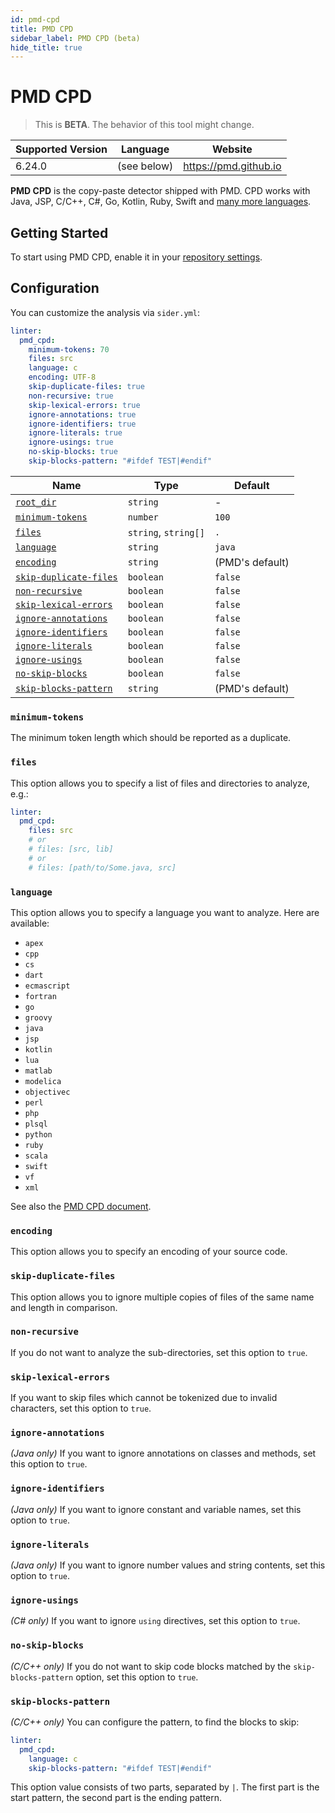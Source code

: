 ```yaml
---
id: pmd-cpd
title: PMD CPD
sidebar_label: PMD CPD (beta)
hide_title: true
---
```


# PMD CPD

> This is **BETA**. The behavior of this tool might change.

| Supported Version | Language    | Website               |
| ----------------- | ----------- | --------------------- |
| 6.24.0            | (see below) | https://pmd.github.io |

**PMD CPD** is the copy-paste detector shipped with PMD. CPD works with Java, JSP, C/C++, C#, Go, Kotlin, Ruby, Swift and [many more languages](https://pmd.github.io/pmd/pmd_userdocs_cpd.html#supported-languages).

## Getting Started

To start using PMD CPD, enable it in your [repository settings](../../getting-started/repository-settings.md).

## Configuration

You can customize the analysis via `sider.yml`:

```yaml
linter:
  pmd_cpd:
    minimum-tokens: 70
    files: src
    language: c
    encoding: UTF-8
    skip-duplicate-files: true
    non-recursive: true
    skip-lexical-errors: true
    ignore-annotations: true
    ignore-identifiers: true
    ignore-literals: true
    ignore-usings: true
    no-skip-blocks: true
    skip-blocks-pattern: "#ifdef TEST|#endif"
```

| Name                                                                                  | Type                 | Default         |
| ------------------------------------------------------------------------------------- | -------------------- | --------------- |
| [`root_dir`](../../getting-started/custom-configuration.md#linteranalyzer_idroot_dir) | `string`             | -               |
| [`minimum-tokens`](#minimum-tokens)                                                   | `number`             | `100`           |
| [`files`](#files)                                                                     | `string`, `string[]` | `.`             |
| [`language`](#language)                                                               | `string`             | `java`          |
| [`encoding`](#encoding)                                                               | `string`             | (PMD's default) |
| [`skip-duplicate-files`](#skip-duplicate-files)                                       | `boolean`            | `false`         |
| [`non-recursive`](#non-recursive)                                                     | `boolean`            | `false`         |
| [`skip-lexical-errors`](#skip-lexical-errors)                                         | `boolean`            | `false`         |
| [`ignore-annotations`](#ignore-annotations)                                           | `boolean`            | `false`         |
| [`ignore-identifiers`](#ignore-identifiers)                                           | `boolean`            | `false`         |
| [`ignore-literals`](#ignore-literals)                                                 | `boolean`            | `false`         |
| [`ignore-usings`](#ignore-usings)                                                     | `boolean`            | `false`         |
| [`no-skip-blocks`](#no-skip-blocks)                                                   | `boolean`            | `false`         |
| [`skip-blocks-pattern`](#skip-blocks-pattern)                                         | `string`             | (PMD's default) |

### `minimum-tokens`

The minimum token length which should be reported as a duplicate.

### `files`

This option allows you to specify a list of files and directories to analyze, e.g.:

```yaml
linter:
  pmd_cpd:
    files: src
    # or
    # files: [src, lib]
    # or
    # files: [path/to/Some.java, src]
```

### `language`

This option allows you to specify a language you want to analyze. Here are available:

- `apex`
- `cpp`
- `cs`
- `dart`
- `ecmascript`
- `fortran`
- `go`
- `groovy`
- `java`
- `jsp`
- `kotlin`
- `lua`
- `matlab`
- `modelica`
- `objectivec`
- `perl`
- `php`
- `plsql`
- `python`
- `ruby`
- `scala`
- `swift`
- `vf`
- `xml`

See also the [PMD CPD document](https://pmd.github.io/pmd/pmd_userdocs_cpd.html#supported-languages).

### `encoding`

This option allows you to specify an encoding of your source code.

### `skip-duplicate-files`

This option allows you to ignore multiple copies of files of the same name and length in comparison.

### `non-recursive`

If you do not want to analyze the sub-directories, set this option to `true`.

### `skip-lexical-errors`

If you want to skip files which cannot be tokenized due to invalid characters, set this option to `true`.

### `ignore-annotations`

_(Java only)_ If you want to ignore annotations on classes and methods, set this option to `true`.

### `ignore-identifiers`

_(Java only)_ If you want to ignore constant and variable names, set this option to `true`.

### `ignore-literals`

_(Java only)_ If you want to ignore number values and string contents, set this option to `true`.

### `ignore-usings`

_(C# only)_ If you want to ignore `using` directives, set this option to `true`.

### `no-skip-blocks`

_(C/C++ only)_ If you do not want to skip code blocks matched by the `skip-blocks-pattern` option, set this option to `true`.

### `skip-blocks-pattern`

_(C/C++ only)_ You can configure the pattern, to find the blocks to skip:

```yaml
linter:
  pmd_cpd:
    language: c
    skip-blocks-pattern: "#ifdef TEST|#endif"
```

This option value consists of two parts, separated by `|`. The first part is the start pattern, the second part is the ending pattern.
